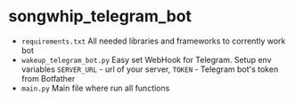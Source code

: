 # songwhip_telegram_bot

- `requirements.txt` All needed libraries and frameworks to corrently work bot
- `wakeup_telegram_bot.py` Easy set WebHook for Telegram. Setup env variables `SERVER_URL` - url of your server, `TOKEN` - Telegram bot's token from Botfather
- `main.py` Main file where run all functions
